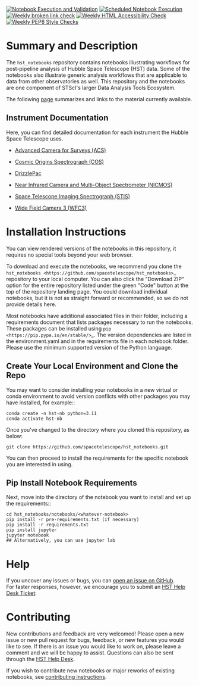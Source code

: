 [![Notebook Execution and Validation](https://github.com/spacetelescope/hst_notebooks/actions/workflows/ci_runner.yml/badge.svg)](https://github.com/spacetelescope/hst_notebooks/actions/workflows/ci_runner.yml)
[![Scheduled Notebook Execution](https://github.com/spacetelescope/hst_notebooks/actions/workflows/ci_nightly.yml/badge.svg)](https://github.com/spacetelescope/hst_notebooks/actions/workflows/ci_nightly.yml)
[![Weekly broken link check](https://github.com/spacetelescope/hst_notebooks/actions/workflows/weekly_broken_link_finder.yml/badge.svg)](https://github.com/spacetelescope/hst_notebooks/actions/workflows/weekly_broken_link_finder.yml)
[![Weekly HTML Accessibility Check](https://github.com/spacetelescope/hst_notebooks/actions/workflows/weekly_html_accessibility_check.yml/badge.svg)](https://github.com/spacetelescope/hst_notebooks/actions/workflows/weekly_html_accessibility_check.yml)
[![Weekly PEP8 Style Checks](https://github.com/spacetelescope/hst_notebooks/actions/workflows/weekly_pep8_style_check.yml/badge.svg)](https://github.com/spacetelescope/hst_notebooks/actions/workflows/weekly_pep8_style_check.yml)


Summary and Description
=======================
The ``hst_notebooks`` repository contains notebooks illustrating workflows for post-pipeline analysis of Hubble Space Telescope (HST) data. Some of the notebooks also illustrate generic analysis workflows that are applicable to data from other observatories as well. This repository and the notebooks are one component of STScI's larger Data Analysis Tools Ecosystem.

The following [page](https://spacetelescope.github.io/hst_notebooks/) summarizes and links to the material currently available.

Instrument Documentation
------------------------
Here, you can find detailed documentation for each instrument the Hubble Space Telescope uses.

- [Advanced Camera for Surveys (ACS)](https://www.stsci.edu/hst/instrumentation/acs)

- [Cosmic Origins Spectrograph (COS)](https://www.stsci.edu/hst/instrumentation/cos)

- [DrizzlePac](https://www.stsci.edu/scientific-community/software/drizzlepac)

- [Near Infrared Camera and Multi-Object Spectrometer (NICMOS)](https://www.stsci.edu/hst/instrumentation/legacy/nicmos)

- [Space Telescope Imaging Spectrograph (STIS)](https://www.stsci.edu/hst/instrumentation/stis)

- [Wide Field Camera 3 (WFC3)](https://www.stsci.edu/hst/instrumentation/wfc3)
  

Installation Instructions
=========================

You can view rendered versions of the notebooks in this repository,
it requires no special tools beyond your web browser.

To download and execute the notebooks, we recommend you clone
the `hst_notebooks <https://github.com/spacetelescope/hst_notebooks>`_
repository to your local computer. You can also click the "Download ZIP"
option for the entire repository listed under the green "Code" button at
the top of the repository landing page. You could download individual notebooks,
but it is not as straight forward or recommended, so we do not provide details here.

Most notebooks have additional associated files in their folder,
including a requirements document that lists packages necessary to run the notebooks.
These packages can be installed using `pip <https://pip.pypa.io/en/stable/>`_. 
The version dependencies are listed in the environment.yaml and in the requirements file in 
each notebook folder. Please use the minimum supported version of the Python language.

Create Your Local Environment and Clone the Repo
------------------------------------------------

You may want to consider installing your notebooks in a new virtual or conda environment
to avoid version conflicts with other packages you may have installed, for example::

    conda create -n hst-nb python=3.11
    conda activate hst-nb

Once you've changed to the directory where you cloned this repository, as below:

    git clone https://github.com/spacetelescope/hst_notebooks.git

You can then proceed to install the requirements for the specific notebook you are interested in using.

Pip Install Notebook Requirements
---------------------------------

Next, move into the directory of the notebook you want to install and set up the requirements::

    cd hst_notebooks/notebooks/<whatever-notebook>
    pip install -r pre-requirements.txt (if necessary)
    pip install -r requirements.txt
    pip install jupyter
    jupyter notebook
    ## Alternatively, you can use jupyter lab
    
Help
====
If you uncover any issues or bugs, you can [open an issue on GitHub](https://github.com/spacetelescope/hst_notebooks/issues/new).  
For faster responses, however, we encourage you to submit an [HST Help Desk Ticket](https://hsthelp.stsci.edu): 



Contributing
============

New contributions and feedback are very welcomed! Please open a new issue or new 
pull request for bugs, feedback, or new features you would like to see. If there 
is an issue you would like to work on, please leave a comment and we will be happy 
to assist. Questions can also be sent through the [HST Help Desk](https://stsci.service-now.com/hst).

If you wish to contribute new notebooks or major reworks of existing notebooks, see [contributing instructions](https://github.com/spacetelescope/hst_notebooks/blob/main/CONTRIBUTING.md).

